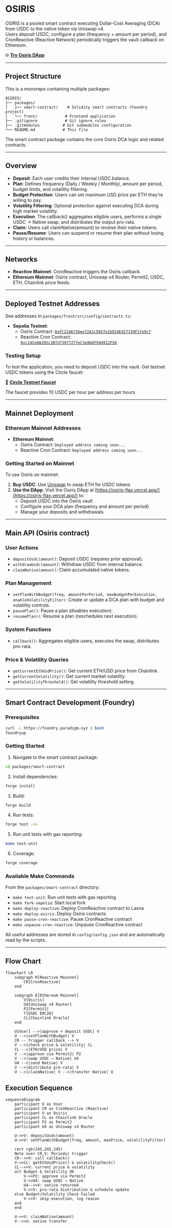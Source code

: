 # OSIRIS

OSIRIS is a pooled smart contract executing Dollar-Cost Averaging (DCA) from USDC to the native token via Uniswap v4.  
Users deposit USDC, configure a plan (frequency + amount per period), and CronReactive (Reactive Network) periodically triggers the vault callback on Ethereum.

🌐 **[Try Osiris DApp](https://osiris-flax.vercel.app/)**

---

## Project Structure

This is a monorepo containing multiple packages:

```
OSIRIS/
├── packages/
│   ├── smart-contract/    # Solidity smart contracts (Foundry project)
│   └── front/            # Frontend application
├── .gitignore            # Git ignore rules
├── .gitmodules          # Git submodules configuration
└── README.md            # This file
```

The smart contract package contains the core Osiris DCA logic and related contracts.

---

## Overview

- **Deposit**: Each user credits their internal USDC balance.  
- **Plan**: Defines frequency (Daily / Weekly / Monthly), amount per period, budget limits, and volatility filtering.  
- **Budget Protection**: Users can set maximum USD price per ETH they're willing to pay.  
- **Volatility Filtering**: Optional protection against executing DCA during high market volatility.  
- **Execution**: The callback() aggregates eligible users, performs a single USDC → Native swap, and distributes the output pro-rata.  
- **Claim**: Users call claimNative(amount) to receive their native tokens.  
- **Pause/Resume**: Users can suspend or resume their plan without losing history or balances.

---

## Networks

- **Reactive Mainnet**: CronReactive triggers the Osiris callback.
- **Ethereum Mainnet**: Osiris contract, Uniswap v4 Router, Permit2, USDC, ETH, Chainlink price feeds.

---

## Deployed Testnet Addresses

See addresses in `packages/front/src/config/contracts.ts`:

- **Sepolia Testnet**:
  - Osiris Contract: [`0xFC2146736ee72A1c5057e2b914Ed27339F1fe9c7`](https://sepolia.etherscan.io/address/0xFC2146736ee72A1c5057e2b914Ed27339F1fe9c7)
  - Reactive Cron Contract: [`0xc14Ce8A395c2Bfd73977277eC3e8bDF584912F56`](https://lasna.reactscan.net/address/0x5104f76bce6e34f89227c6c570e61d06186b5724/contract/0xc14ce8a395c2bfd73977277ec3e8bdf584912f56)

### Testing Setup

To test the application, you need to deposit USDC into the vault. Get testnet USDC tokens using the Circle faucet:

🔗 **[Circle Testnet Faucet](https://faucet.circle.com/)**

The faucet provides 10 USDC per hour per address per hours

---

## Mainnet Deployment

### Ethereum Mainnet Addresses

- **Ethereum Mainnet**:
  - Osiris Contract: `Deployed address coming soon...`
  - Reactive Cron Contract: `Deployed address coming soon...`

### Getting Started on Mainnet

To use Osiris on mainnet:

1. **Buy USDC**: Use [Uniswap](https://app.uniswap.org/) to swap ETH for USDC tokens
2. **Use the DApp**: Visit the Osiris DApp at [https://osiris-flax.vercel.app/](https://osiris-flax.vercel.app/) to:
   - Deposit USDC into the Osiris vault
   - Configure your DCA plan (frequency and amount per period)
   - Manage your deposits and withdrawals

---

## Main API (Osiris contract)

### User Actions

- `depositUsdc(amount)`: Deposit USDC (requires prior approval).  
- `withdrawUsdc(amount)`: Withdraw USDC from internal balance.  
- `claimNative(amount)`: Claim accumulated native tokens.  

### Plan Management

- `setPlanWithBudget(freq, amountPerPeriod, maxBudgetPerExecution, enableVolatilityFilter)`: Create or update a DCA plan with budget and volatility controls.
- `pausePlan()`: Pause a plan (disables execution).  
- `resumePlan()`: Resume a plan (reschedules next execution).  

### System Functions

- `callback()`: Aggregates eligible users, executes the swap, distributes pro-rata.

### Price & Volatility Queries

- `getCurrentEthUsdPrice()`: Get current ETH/USD price from Chainlink.
- `getCurrentVolatility()`: Get current market volatility.
- `getVolatilityThreshold()`: Get volatility threshold setting.

---

## Smart Contract Development (Foundry)

### Prerequisites

```bash
curl -L https://foundry.paradigm.xyz | bash
foundryup
```

### Getting Started

1. Navigate to the smart contract package:

```bash
cd packages/smart-contract
```

2. Install dependencies:

```bash
forge install
```

3. Build:

```bash
forge build
```

4. Run tests:

```bash
forge test -vv
```

5. Run unit tests with gas reporting:

```bash
make test-unit
```

6. Coverage:

```bash
forge coverage
```

### Available Make Commands

From the `packages/smart-contract` directory:

- `make test-unit`: Run unit tests with gas reporting
- `make fork-sepolia`: Start local fork
- `make deploy-reactive`: Deploy CronReactive contract to Lasna
- `make deploy-osiris`: Deploy Osiris contracts
- `make pause-cron-reactive`: Pause CronReactive contract
- `make unpause-cron-reactive`: Unpause CronReactive contract

All useful addresses are stored in `config/config.json` and are automatically read by the scripts.

---

## Flow Chart

```mermaid
flowchart LR
    subgraph R[Reactive Mainnet]
        CR[CronReactive]
    end

    subgraph E[Ethereum Mainnet]
        V[Osiris]
        U4[Uniswap v4 Router]
        P2[Permit2]
        T[USDC ERC20]
        CL[Chainlink Oracle]
    end

    U[User] -->|approve + deposit USDC| V
    U -->|setPlanWithBudget| V
    CR -- trigger callback --> V
    V -->|check price & volatility| CL
    CL -->|ETH/USD price| V
    V -->|approve via Permit2| P2
    V -->|swap USDC → Native| U4
    U4 -->|send Native| V
    V -->|distribute pro-rata| V
    U -->|claimNative| V -->|transfer Native| U
```

## Execution Sequence

```mermaid
sequenceDiagram
    participant U as User
    participant CR as CronReactive (Reactive)
    participant V as Osiris
    participant CL as Chainlink Oracle
    participant P2 as Permit2
    participant U4 as Uniswap v4 Router

    U->>V: depositUsdc(amount)
    U->>V: setPlanWithBudget(freq, amount, maxPrice, volatilityFilter)

    rect rgb(245,245,245)
    Note over CR,V: Periodic trigger
    CR-->>V: call callback()
    V->>CL: getEthUsdPrice() & volatilityCheck()
    CL-->>V: current price & volatility
    alt Budget & Volatility OK
        V->>P2: approve via Permit2
        V->>U4: swap USDC → Native
        U4-->>V: native returned
        V->>V: pro-rata distribution & schedule update
    else Budget/Volatility Check Failed
        V->>V: skip execution, log reason
    end
    end

    U->>V: claimNative(amount)
    V-->>U: native transfer
```

